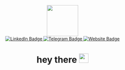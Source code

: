 <div id="header" align="center">
  <img src="https://media.giphy.com/media/M9gbBd9nbDrOTu1Mqx/giphy.gif" width="100"/>
</div>
<div id="badges" align="center">
  <a href="https://www.linkedin.com/in/grossoooo/">
    <img src="https://img.shields.io/badge/LinkedIn-blue?style=for-the-badge&logo=linkedin&logoColor=white" alt="LinkedIn Badge"/>
  </a>
  <a href="https://t.me/Grossoooo">
    <img src="https://img.shields.io/badge/Telegram-8A2BE2?style=for-the-badge&logo=telegram&logoColor=white" alt="Telegram Badge"/>
  </a>
  <a href="https://grossu-ast.ru/">
    <img src="https://img.shields.io/badge/Website-006275?style=for-the-badge&logo=website&logoColor=white2" alt="Website Badge"/>
  </a>
</div>
<div align="center">
  <img src="https://komarev.com/ghpvc/?username=GrossuAst&style=flat-square&color=blue" alt=""/>
</div>
<div align="center">
  <h1>
  hey there
  <img src="https://media.giphy.com/media/hvRJCLFzcasrR4ia7z/giphy.gif" width="30px"/>
  </h1> 
</div>
